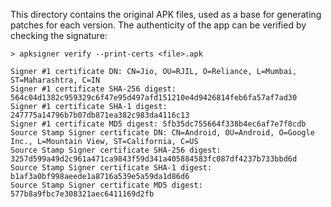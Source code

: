 This directory contains the original APK files, used as a base for generating patches for each version. The authenticity of the app can be verified by checking the signature:

```
> apksigner verify --print-certs <file>.apk

Signer #1 certificate DN: CN=Jio, OU=RJIL, O=Reliance, L=Mumbai, ST=Maharashtra, C=IN
Signer #1 certificate SHA-256 digest: 564c04d1382c959329c6f47e95d497afd151210e4d9426814feb6fa57af7ad30
Signer #1 certificate SHA-1 digest: 247775a14796b7b07db871ea382c983da4116c13
Signer #1 certificate MD5 digest: 5fb35dc755664f338b4ec6af7e7f8cdb
Source Stamp Signer certificate DN: CN=Android, OU=Android, O=Google Inc., L=Mountain View, ST=California, C=US
Source Stamp Signer certificate SHA-256 digest: 3257d599a49d2c961a471ca9843f59d341a405884583fc087df4237b733bbd6d
Source Stamp Signer certificate SHA-1 digest: b1af3a0bf998aeede1a8716a539e5a59da1d86d6
Source Stamp Signer certificate MD5 digest: 577b8a9fbc7e308321aec6411169d2fb
```

